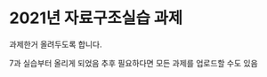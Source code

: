 2021년 자료구조실습 과제
===========================

과제한거 올려두도록 합니다.

7과 실습부터 올리게 되었음
추후 필요하다면 모든 과제를 업로드할 수도 있음

